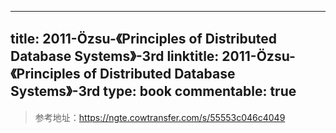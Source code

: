
---
title: 2011-Özsu-《Principles of Distributed Database Systems》-3rd
linktitle: 2011-Özsu-《Principles of Distributed Database Systems》-3rd
type: book
commentable: true
---

> 参考地址：https://ngte.cowtransfer.com/s/55553c046c4049

    